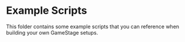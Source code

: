 # Example Scripts

This folder contains some example scripts that you can reference when building your own GameStage setups.